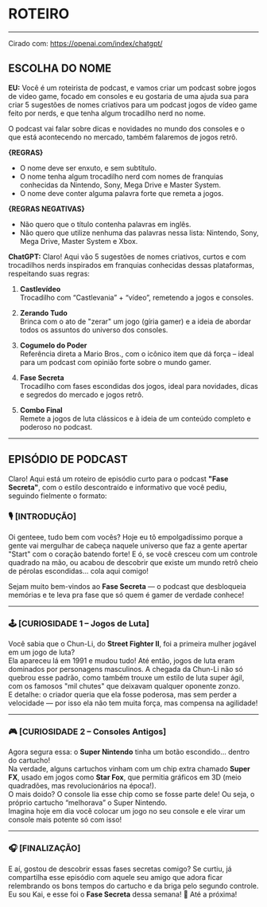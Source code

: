 # ROTEIRO

---

Cirado com: https://openai.com/index/chatgpt/

## ESCOLHA DO NOME

**EU:**
Você é um roteirista de podcast, e vamos criar um podcast sobre jogos de video game, focado em consoles e eu gostaria de uma ajuda sua para criar 5 sugestões de nomes criativos para um podcast jogos de vídeo game feito por nerds, e que tenha algum trocadilho nerd no nome.

O podcast vai falar sobre dicas e novidades no mundo dos consoles e o que está acontecendo no mercado, também falaremos de jogos retrô.

**{REGRAS}**

- O nome deve ser enxuto, e sem subtítulo.
- O nome tenha algum trocadilho nerd com nomes de franquias conhecidas da Nintendo, Sony, Mega Drive e Master System.
- O nome deve conter alguma palavra forte que remeta a jogos.

**{REGRAS NEGATIVAS}**

- Não quero que o título contenha palavras em inglês.
- Não quero que utilize nenhuma das palavras nessa lista: Nintendo, Sony, Mega Drive, Master System e Xbox.

**ChatGPT:**
Claro! Aqui vão 5 sugestões de nomes criativos, curtos e com trocadilhos nerds inspirados em franquias conhecidas dessas plataformas, respeitando suas regras:

1. **Castlevídeo**  
   Trocadilho com “Castlevania” + “vídeo”, remetendo a jogos e consoles.

2. **Zerando Tudo**  
   Brinca com o ato de "zerar" um jogo (gíria gamer) e a ideia de abordar todos os assuntos do universo dos consoles.

3. **Cogumelo do Poder**  
   Referência direta a Mario Bros., com o icônico item que dá força – ideal para um podcast com opinião forte sobre o mundo gamer.

4. **Fase Secreta**  
   Trocadilho com fases escondidas dos jogos, ideal para novidades, dicas e segredos do mercado e jogos retrô.

5. **Combo Final**  
   Remete a jogos de luta clássicos e à ideia de um conteúdo completo e poderoso no podcast.

---

## EPISÓDIO DE PODCAST

Claro! Aqui está um roteiro de episódio curto para o podcast **"Fase Secreta"**, com o estilo descontraído e informativo que você pediu, seguindo fielmente o formato:

### 🎙️ [INTRODUÇÃO]

Oi genteee, tudo bem com vocês? Hoje eu tô empolgadíssimo porque a gente vai mergulhar de cabeça naquele universo que faz a gente apertar "Start" com o coração batendo forte! E ó, se você cresceu com um controle quadrado na mão, ou acabou de descobrir que existe um mundo retrô cheio de pérolas escondidas... cola aqui comigo!

Sejam muito bem-vindos ao **Fase Secreta** — o podcast que desbloqueia memórias e te leva pra fase que só quem é gamer de verdade conhece!

---

### 🕹️ [CURIOSIDADE 1 – Jogos de Luta]

Você sabia que o Chun-Li, do **Street Fighter II**, foi a primeira mulher jogável em um jogo de luta?  
Ela apareceu lá em 1991 e mudou tudo! Até então, jogos de luta eram dominados por personagens masculinos. A chegada da Chun-Li não só quebrou esse padrão, como também trouxe um estilo de luta super ágil, com os famosos "mil chutes" que deixavam qualquer oponente zonzo.  
E detalhe: o criador queria que ela fosse poderosa, mas sem perder a velocidade — por isso ela não tem muita força, mas compensa na agilidade!

---

### 🎮 [CURIOSIDADE 2 – Consoles Antigos]

Agora segura essa: o **Super Nintendo** tinha um botão escondido... dentro do cartucho!  
Na verdade, alguns cartuchos vinham com um chip extra chamado **Super FX**, usado em jogos como **Star Fox**, que permitia gráficos em 3D (meio quadradões, mas revolucionários na época!).  
O mais doido? O console lia esse chip como se fosse parte dele! Ou seja, o próprio cartucho “melhorava” o Super Nintendo.  
Imagina hoje em dia você colocar um jogo no seu console e ele virar um console mais potente só com isso!

---

### 🎧 [FINALIZAÇÃO]

E aí, gostou de descobrir essas fases secretas comigo? Se curtiu, já compartilha esse episódio com aquele seu amigo que adora ficar relembrando os bons tempos do cartucho e da briga pelo segundo controle.  
Eu sou Kai, e esse foi o **Fase Secreta** dessa semana! 👾 Até a próxima!